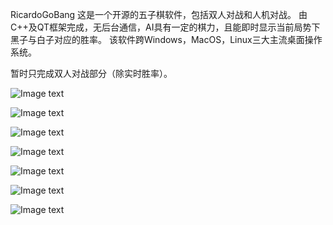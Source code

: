 RicardoGoBang
这是一个开源的五子棋软件，包括双人对战和人机对战。
由C++及QT框架完成，无后台通信，AI具有一定的棋力，且能即时显示当前局势下黑子与白子对应的胜率。
该软件跨Windows，MacOS，Linux三大主流桌面操作系统。

暂时只完成双人对战部分（除实时胜率）。

![Image text](https://github.com/maplefan/RicardoGoBang/blob/master/ScreenShot/ScreenShot1.png)

![Image text](https://github.com/maplefan/RicardoGoBang/blob/master/ScreenShot/ScreenShot2.png)

![Image text](https://github.com/maplefan/RicardoGoBang/blob/master/ScreenShot/ScreenShot3.png)

![Image text](https://github.com/maplefan/RicardoGoBang/blob/master/ScreenShot/ScreenShot4.png)

![Image text](https://github.com/maplefan/RicardoGoBang/blob/master/ScreenShot/ScreenShot5.png)

![Image text](https://github.com/maplefan/RicardoGoBang/blob/master/ScreenShot/ScreenShot6.png)

![Image text](https://github.com/maplefan/RicardoGoBang/blob/master/ScreenShot/ScreenShot7.png)